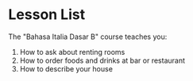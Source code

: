 # Lesson List

The "Bahasa Italia Dasar B" course teaches you:

1. How to ask about renting rooms
2. How to order foods and drinks at bar or restaurant
3. How to describe your house
